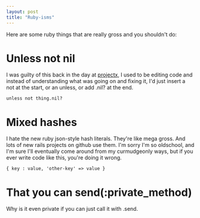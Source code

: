 ```yaml
---
layout: post
title: "Ruby-isms"
---
```

 
Here are some ruby things that are really gross and you shouldn't do:

# Unless not nil

I was guilty of this back in the day at [projectx](http://projectx.co.nz/), I used to be editing code and instead of understanding what was going on and fixing it, I'd just insert a not at the start, or an unless, or add .nil? at the end.

    unless not thing.nil?
    
# Mixed hashes

I hate the new ruby json-style hash literals. They're like mega gross. And lots of new rails projects on github use them. I'm sorry I'm so oldschool, and I'm sure I'll eventually come around from my curmudgeonly ways, but if you ever write code like this, you're doing it wrong.

    { key : value, 'other-key' => value }
    
# That you can send(:private_method)

Why is it even private if you can just call it with .send.